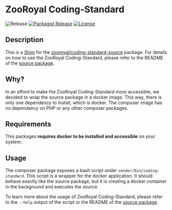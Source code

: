 # ZooRoyal Coding-Standard
![Release](https://img.shields.io/github/v/release/zooroyal/coding-standard?label=Latest%20Release)
[![Packagist Release](https://img.shields.io/packagist/v/ZooRoyal/coding-standard.svg?longCache=true&label=Available%20on%20Packagist)](https://packagist.org/packages/zooroyal/coding-standard)
[![License](https://img.shields.io/packagist/l/ZooRoyal/coding-standard.svg?longCache=true)](/blob/main/LICENSE)

## Description

This is a [Shim](https://en.wikipedia.org/wiki/Shim_(computing)) for the
[zooroyal/coding-standard-source](https://github.com/ZooRoyal/coding-standard-source)
package. For details on how to use the ZooRoyal Coding-Standard, please refer
to the README of the [source package](https://github.com/ZooRoyal/coding-standard-source#readme).

## Why?

In an afford to make the ZooRoyal Coding-Standard more accessible, we
decided to wrap the source package in a docker image. This way, there is
only one dependency to install, which is docker. The composer image has no
dependency on PHP or any other composer packages.

## Requirements

This packages **requires docker to be installed and accessible** on your system.

## Usage

The composer package exposes a bash script under
`vendor/bin/coding-standard`. This script is a wrapper for the docker
application. It should behave exactly like the source package, but it is
creating a docker container in the background and executes the source.

To learn more about the usage of ZooRoyal Coding-Standard, please refer to the
`--help` output of the script or the README of the
[source package](https://github.com/ZooRoyal/coding-standard-source#readme).
